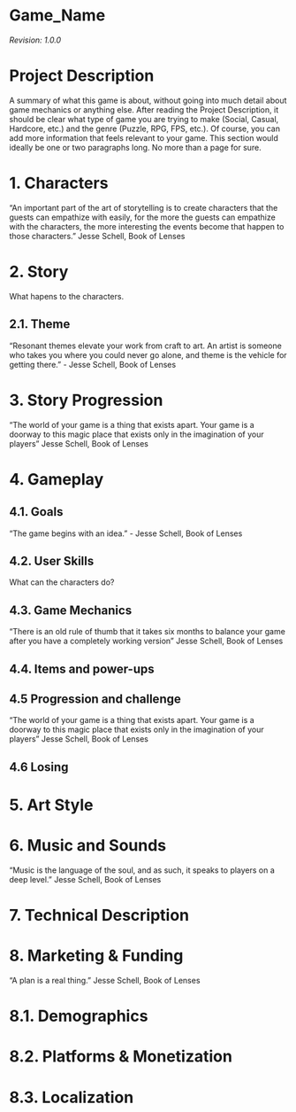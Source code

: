 
# Game_Name

*Revision: 1.0.0*

<div style="page-break-after: always"></div>

# Project Description

A summary of what this game is about, without going into much detail about game mechanics or anything else. After reading the Project Description, it should be clear what type of game you are trying to make (Social, Casual, Hardcore, etc.) and the genre (Puzzle, RPG, FPS, etc.). Of course, you can add more information that feels relevant to your game. This section would ideally be one or two paragraphs long. No more than a page for sure. 











# 1. Characters

“An important part of the art of storytelling is to create characters that the guests can empathize with easily, for the more the guests can empathize with the characters, the more interesting the events become that happen to those characters.”  Jesse Schell, Book of Lenses












# 2. Story

What hapens to the characters.











## 2.1. Theme

“Resonant themes elevate your work from craft to art. An artist is someone who takes you where you could never go alone, and theme is the vehicle for getting there.” - Jesse Schell, Book of Lenses











# 3. Story Progression

“The world of your game is a thing that exists apart. Your game is a doorway to this magic place that exists only in the imagination of your players”  Jesse Schell, Book of Lenses











# 4. Gameplay

## 4.1. Goals

“The game begins with an idea.” - Jesse Schell, Book of Lenses











## 4.2. User Skills

What can the characters do?









## 4.3. Game Mechanics

“There is an old rule of thumb that it takes six months to balance your game after you have a completely working version”  Jesse Schell, Book of Lenses











## 4.4. Items and power-ups













## 4.5 Progression and challenge

“The world of your game is a thing that exists apart. Your game is a doorway to this magic place that exists only in the imagination of your players”  Jesse Schell, Book of Lenses











## 4.6 Losing













# 5. Art Style













# 6. Music and Sounds

“Music is the language of the soul, and as such, it speaks to players on a deep level.”  Jesse Schell, Book of Lenses











# 7. Technical Description




# 8. Marketing & Funding

“A plan is a real thing.”  Jesse Schell, Book of Lenses











# 8.1. Demographics













# 8.2. Platforms & Monetization













# 8.3. Localization















